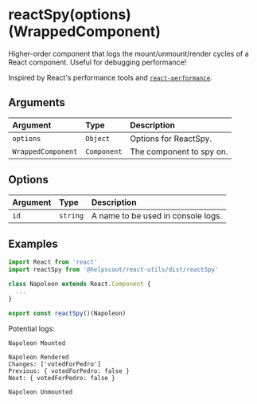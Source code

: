 # reactSpy(options)(WrappedComponent)

Higher-order component that logs the mount/unmount/render cycles of a React component. Useful for debugging performance!

Inspired by React's performance tools and [`react-performance`](https://github.com/amsul/react-performance).

## Arguments

| Argument           | Type        | Description              |
| :----------------- | :---------- | :----------------------- |
| `options`          | `Object`    | Options for ReactSpy.    |
| `WrappedComponent` | `Component` | The component to spy on. |

## Options

| Argument | Type     | Description                        |
| :------- | :------- | :--------------------------------- |
| `id`     | `string` | A name to be used in console logs. |

## Examples

```jsx
import React from 'react'
import reactSpy from '@helpscout/react-utils/dist/reactSpy'

class Napoleon extends React.Component {
  ...
}

export const reactSpy()(Napoleon)
```

Potential logs:

```
Napoleon Mounted

Napoleon Rendered
Changes: ['votedForPedro']
Previous: { votedForPedro: false }
Next: { votedForPedro: false }

Napoleon Unmounted
```
